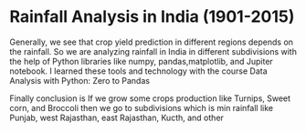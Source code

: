 # Rainfall Analysis in India (1901-2015)


Generally, we see that crop yield prediction in different regions depends on the rainfall. So we are analyzing rainfall in India in different subdivisions with the help of Python libraries like numpy, pandas,matplotlib, and Jupiter notebook. I learned these tools and technology with the course Data Analysis with Python: Zero to Pandas


Finally conclusion is If we grow some crops production like Turnips, Sweet corn, and Broccoli then we go to subdivisions which is min rainfall like Punjab, west Rajasthan, east Rajasthan, Kucth, and other


